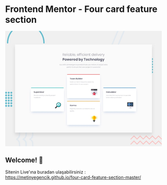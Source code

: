 # Frontend Mentor - Four card feature section

![Design preview for the Four card feature section coding challenge](./design/desktop-preview.jpg)

## Welcome! 👋

Sitenin Live'ına buradan ulaşabilirsiniz : https://metinyegencik.github.io/four-card-feature-section-master/
